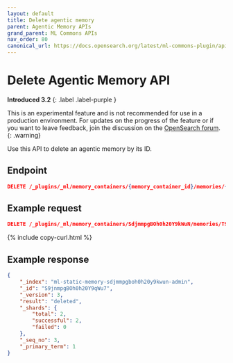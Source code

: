 ```yaml
---
layout: default
title: Delete agentic memory
parent: Agentic Memory APIs
grand_parent: ML Commons APIs
nav_order: 80
canonical_url: https://docs.opensearch.org/latest/ml-commons-plugin/api/agentic-memory-apis/delete-memory/
---
```


# Delete Agentic Memory API
**Introduced 3.2**
{: .label .label-purple }

This is an experimental feature and is not recommended for use in a production environment. For updates on the progress of the feature or if you want to leave feedback, join the discussion on the [OpenSearch forum](https://forum.opensearch.org/).    
{: .warning}

Use this API to delete an agentic memory by its ID.

## Endpoint

```json
DELETE /_plugins/_ml/memory_containers/{memory_container_id}/memories/{memory_id}
```

## Example request

```json
DELETE /_plugins/_ml/memory_containers/SdjmmpgBOh0h20Y9kWuN/memories/T9jtmpgBOh0h20Y91WtZ
```
{% include copy-curl.html %}

## Example response

```json
{
    "_index": "ml-static-memory-sdjmmpgboh0h20y9kwun-admin",
    "_id": "S9jnmpgBOh0h20Y9qWu7",
    "_version": 3,
    "result": "deleted",
    "_shards": {
        "total": 2,
        "successful": 2,
        "failed": 0
    },
    "_seq_no": 3,
    "_primary_term": 1
}
```